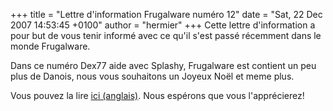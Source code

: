 +++
title = "Lettre d'information Frugalware numéro 12"
date = "Sat, 22 Dec 2007 14:53:45 +0100"
author = "hermier"
+++
Cette lettre d'information a pour but de vous tenir informé avec ce qu'il s'est passé récemment dans le monde Frugalware.  

 Dans ce numéro Dex77 aide avec Splashy, Frugalware est contient un peu plus de Danois, nous vous souhaitons un Joyeux Noël et meme plus.  

 Vous pouvez la lire [ici (anglais)](/newsletter/12). Nous espérons que vous l'apprécierez!